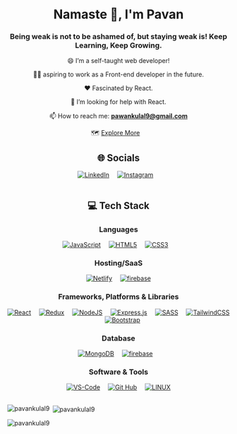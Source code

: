 <h1 align="center">Namaste 🙏, I'm Pavan</h1>
<h3 align="center">Being weak is not to be ashamed of, but staying weak is! Keep Learning, Keep Growing.</h3>

<div align="center">
  😄 I’m a self-taught web developer!
      
  👨‍💻 aspiring to work as a Front-end developer in the future.
      
  ❤️ Fascinated by React.
      
  🤝 I’m looking for help with React.
    
  📫 How to reach me: **pawankulal9@gmail.com**

  🗺 <a href="https://drive.google.com/file/d/1l8mq9Wi-DS92kP_v1pZpgSDcXDUbz9Nf/view?usp=share_link">Explore More</a>&emsp;
</div>



<div align="center">
<h2>🌐 Socials</h2>
  <a href="https://linkedin.com/in/pavan-kulal"><img src="https://skillicons.dev/icons?i=linkedin" alt="LinkedIn"></a>&emsp;
<!--   <a href="https://discord.gg/https://discord.gg/hRJFFTQ4"><img src="https://skillicons.dev/icons?i=discord" alt="Discord"></a>&emsp; -->
  <a href="https://instagram.com/p_a_v_a_n_k_l"><img src="https://skillicons.dev/icons?i=instagram" alt="Instagram"></a>&emsp;
<!--   <a href="https://twitter.com/RahulJSaliaan"><img src="https://skillicons.dev/icons?i=twitter" alt="Twitter"></a>&emsp; -->
<!--   <a href="https://stackoverflow.com/users/22302321"><img src="https://skillicons.dev/icons?i=stackoverflow" alt="Stack Overflow"></a>&emsp; -->
<!--   <a href="https://codepen.io/Rahul-J-the-encoder"><img src="https://skillicons.dev/icons?i=gmail" alt="Codepen"></a> -->
</div><br>

<div align="center">
<h2>💻 Tech Stack</h2>
  <h3>Languages</h3>
  <a href="https://developer.mozilla.org/en-US/docs/Web/JavaScript"><img src="https://skillicons.dev/icons?i=js" alt="JavaScript" /></a>&emsp;
<!--   <a href="https://www.typescriptlang.org/docs/"><img src="https://skillicons.dev/icons?i=ts" alt="TypeScript" /></a>&emsp; -->
  <a href="https://developer.mozilla.org/en-US/docs/Web/HTML"><img src="https://skillicons.dev/icons?i=html" alt="HTML5" /></a>&emsp;
  <a href="https://developer.mozilla.org/en-US/docs/Web/CSS"><img src="https://skillicons.dev/icons?i=css" alt="CSS3" /></a>&emsp;
<!--   <a href="https://docs.oracle.com/en/java/"><img src="https://skillicons.dev/icons?i=java" alt="Java" /></a> -->

  <h3>Hosting/SaaS</h3>
  <a href="https://docs.netlify.com/"><img src="https://skillicons.dev/icons?i=netlify" alt="Netlify" /></a>&emsp;
  <a href="https://vercel.com/docs"><img src="https://skillicons.dev/icons?i=firebase" alt="firebase" /></a>

  <h3>Frameworks, Platforms & Libraries</h3>
  <a href="https://legacy.reactjs.org/docs/getting-started.html"><img src="https://skillicons.dev/icons?i=react" alt="React" /></a>&emsp;
  <a href="https://redux.js.org/introduction/getting-started"><img src="https://skillicons.dev/icons?i=redux" alt="Redux" /></a>&emsp;
<!--   <a href="https://redux.js.org/introduction/getting-started"><img src="https://skillicons.dev/icons?i=react_Query" alt="react_query" /></a>&emsp; -->
  <!-- <a href="https://nextjs.org/docs"><img src="https://skillicons.dev/icons?i=next" alt="NextJS" /></a>&emsp; -->
  <a href="https://nodejs.org/en/docs"><img src="https://skillicons.dev/icons?i=nodejs" alt="NodeJS" /></a>&emsp;
  <a href="https://expressjs.com/"><img src="https://skillicons.dev/icons?i=express" alt="Express.js" /></a>&emsp;
<!--   <a href="https://styled-components.com/docs"><img src="https://skillicons.dev/icons?i=styledcomponents" alt="Styled Components" /></a>&emsp; -->
  <a href="https://sass-lang.com/documentation/"><img src="https://skillicons.dev/icons?i=sass" alt="SASS" /></a>&emsp;
  <a href="https://tailwindcss.com/docs/installation"><img src="https://skillicons.dev/icons?i=tailwind" alt="TailwindCSS" /></a>&emsp;
  <a href="https://getbootstrap.com/docs/5.3/getting-started/introduction/"><img src="https://skillicons.dev/icons?i=bootstrap" alt="Bootstrap" /></a>

  <h3>Database</h3>
  <a href="https://www.mongodb.com/docs/"><img src="https://skillicons.dev/icons?i=mongodb" alt="MongoDB" /></a>&emsp;
  <a href="https://supabase.com/docs"><img src="https://skillicons.dev/icons?i=firebase" alt="firebase" /></a>&emsp;
<!--   <a href="https://dev.mysql.com/doc/"><img src="https://skillicons.dev/icons?i=mysql" alt="MySQL" /></a> -->

  <h3>Software & Tools</h3>
  <a href="https://code.visualstudio.com/docs"><img src="https://skillicons.dev/icons?i=vscode" alt="VS-Code" /></a>&emsp;
<!--   <a href="https://vitejs.dev/guide/"><img src="https://skillicons.dev/icons?i=vite" alt="Vite" /></a>&emsp; -->
<!--   <a href="https://git-scm.com/doc"><img src="https://skillicons.dev/icons?i=git" alt="Git" /></a>&emsp; -->
  <a href="https://github.com/rahuljsaliaan"><img src="https://skillicons.dev/icons?i=github" alt="Git Hub" /></a>&emsp;
<!--   <a href="https://help.figma.com/hc/en-us"><img src="https://skillicons.dev/icons?i=figma" alt="Figma" /></a>&emsp; -->
  <a href="https://www.linux.org/"><img src="https://skillicons.dev/icons?i=linux" alt="LINUX" /></a> 
  <!-- <a href="https://babeljs.io/docs/"><img src="https://skillicons.dev/icons?i=babel" alt="babel" /></a>
  <a href="https://webpack.js.org/concepts/"><img src="https://skillicons.dev/icons?i=webpack" alt="WebPack" /></a> -->
</div><br>


<p><img align="left" src="https://github-readme-stats.vercel.app/api/top-langs?username=pavankulal9&theme=react&show_icons=true&locale=en&layout=compact" alt="pavankulal9" /></p>

<p>&nbsp;<img align="center" src="https://github-readme-stats.vercel.app/api?username=pavankulal9&theme=react&show_icons=true&locale=en" alt="pavankulal9" /></p>

<p><img align="center" src="https://github-readme-streak-stats.herokuapp.com/?user=pavankulal9&theme=react&" alt="pavankulal9" /></p>
